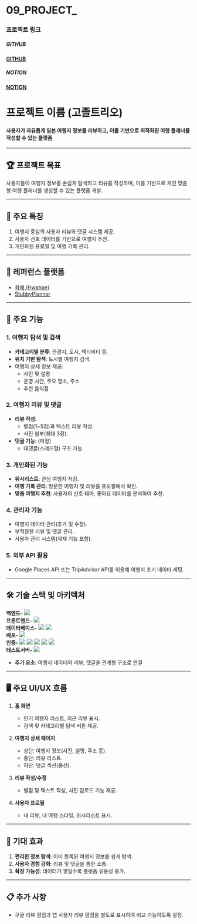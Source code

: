 # 09_PROJECT_

### 프로젝트 링크
##### GITHUB
[**GITHUB**](https://github.com/SeoKai/Team_TripSupporter)
##### NOTION
[**NOTION**](https://seong-kai.notion.site/PROJECT-14dfcab0377c80ae8e20e6d8f35d869c?pvs=4)

# 프로젝트 이름 (고졸트리오)

#### **사용자가 자유롭게 일본 여행지 정보를 리뷰하고, 이를 기반으로 최적화된 여행 플래너를 작성할 수 있는 플랫폼**
---

## 🏆 **프로젝트 목표**

사용자들이 여행지 정보를 손쉽게 탐색하고 리뷰를 작성하며, 이를 기반으로 개인 맞춤형 여행 플래너를 생성할 수 있는 플랫폼 개발.

---

## 🌟 **주요 특징**

1. 여행지 중심의 사용자 리뷰와 댓글 시스템 제공.
2. 사용자 선호 데이터를 기반으로 여행지 추천.
3. 개인화된 프로필 및 여행 기록 관리.

---

## 📌 **레퍼런스 플랫폼**

- [화해 (Hwahae)](https://www.hwahae.co.kr/)
- [StubbyPlanner](https://www.stubbyplanner.com/planner/planner_rt.asp?lang=)

---

## 📌 **주요 기능**

### **1. 여행지 탐색 및 검색**
- **카테고리별 분류**: 관광지, 도시, 액티비티 등.
- **위치 기반 탐색**: 도시별 여행지 검색.
- 여행지 상세 정보 제공:
  - 사진 및 설명
  - 운영 시간, 주요 명소, 주소
  - 추천 음식점

### **2. 여행지 리뷰 및 댓글**
- **리뷰 작성**: 
  - 별점(1~5점)과 텍스트 리뷰 작성.
  - 사진 첨부(최대 3장).
- **댓글 기능**: (미정)
  - 대댓글(스레드형) 구조 가능.

### **3. 개인화된 기능**
- **위시리스트**: 관심 여행지 저장.
- **여행 기록 관리**: 방문한 여행지 및 리뷰를 프로필에서 확인.
- **맞춤 여행지 추천**: 사용자의 선호 테마, 좋아요 데이터를 분석하여 추천.

### **4. 관리자 기능**
- 여행지 데이터 관리(추가 및 수정).
- 부적절한 리뷰 및 댓글 관리.
- 사용자 관리 시스템(제재 기능 포함).

### **5. 외부 API 활용**
- Google Places API 또는 TripAdvisor API를 이용해 여행지 초기 데이터 세팅.

---

## 🛠 **기술 스택 및 아키텍처**

**백엔드-**
<img src="https://img.shields.io/badge/springboot-6DB33F?style=for-the-badge&logo=springboot&logoColor=white"><br>
**프론트엔드-**
<img src="https://img.shields.io/badge/React-61DAFB?style=for-the-badge&logo=react&logoColor=white"><br>
**데이터베이스-**
<img src="https://img.shields.io/badge/MySQL-4479A1?style=for-the-badge&logo=mysql&logoColor=white">
<img src="https://img.shields.io/badge/Hibernate-59666C?style=for-the-badge&logo=hibernate&logoColor=white"><br>
**배포-**
<img src="https://img.shields.io/badge/AWS-232F3E?style=for-the-badge&logo=amazonwebservices&logoColor=white"><br>
**인증-**
<img src="https://img.shields.io/badge/Spring Security-6DB33F?style=for-the-badge&logo=Spring Security&logoColor=white">
<img src="https://img.shields.io/badge/OAuth-3EAAAF?style=for-the-badge&logo=oauth&logoColor=white">
<img src="https://img.shields.io/badge/Google-4285F4?style=for-the-badge&logo=google&logoColor=white">
<img src="https://img.shields.io/badge/Kakao-FFCD00?style=for-the-badge&logo=kakaotalk&logoColor=black">
<img src="https://img.shields.io/badge/Naver-03C75A?style=for-the-badge&logo=naver&logoColor=white"><br>
**테스트서버-**
<img src="https://img.shields.io/badge/JUnit5-25A162?style=for-the-badge&logo=JUnit5&logoColor=white"><br>
- **추가 요소**: 여행지 데이터와 리뷰, 댓글을 관계형 구조로 연결

---

## 🖥 **주요 UI/UX 흐름**

1. **홈 화면**
   - 인기 여행지 리스트, 최근 리뷰 표시.
   - 검색 및 카테고리별 탐색 버튼 제공.

2. **여행지 상세 페이지**
   - 상단: 여행지 정보(사진, 설명, 주소 등).
   - 중단: 리뷰 리스트.
   - 하단: 댓글 섹션(옵션).

3. **리뷰 작성/수정**
   - 별점 및 텍스트 작성, 사진 업로드 기능 제공.

4. **사용자 프로필**
   - 내 리뷰, 내 여행 스타일, 위시리스트 표시.

---

## 🚀 **기대 효과**

1. **편리한 정보 탐색**: 이미 등록된 여행지 정보를 쉽게 탐색.
2. **사용자 경험 강화**: 리뷰 및 댓글을 통한 소통.
3. **확장 가능성**: 데이터가 쌓일수록 플랫폼 유용성 증가.

---

## 📋 **추가 사항**

- 구글 리뷰 평점과 앱 사용자 리뷰 평점을 별도로 표시하여 비교 가능하도록 설정.

